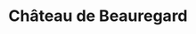 ---
guid: "7851281e8f84"
title: "Château de Beauregard"
latlng: "47.536944, 1.384160"
youtubeId: "QqlgFjbggi4" 
---